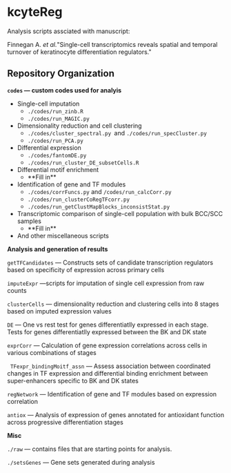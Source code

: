 # kcyteReg

Analysis scripts assciated with manuscript:

Finnegan A. _et al._"Single-cell transcriptomics reveals spatial and temporal turnover of keratinocyte differentiation regulators."

## Repository Organization

__`codes` — custom codes used for analyis__

 + Single-cell imputation
	+ `./codes/run_zinb.R`
	+ `./codes/run_MAGIC.py`
 + Dimensionality reduction and  cell clustering
 	+ `./codes/cluster_spectral.py `and `./codes/run_specCluster.py`
	+ `./codes/run_PCA.py`
 + Differential expression
	+ `./codes/fantomDE.py`
	+ `./codes/run_cluster_DE_subsetCells.R` 
 + Differential motif enrichment
	+ \*\*Fill in\*\* 
 + Identification of gene and TF modules
	+ `./codes/corrFuncs.py` and `/codes/run_calcCorr.py`
	+  `./codes/run_clusterCoRegTFcorr.py` 
	+ `./codes/run_getClustMapBlocks_inconsistStat.py`
 + Transcriptomic comparison of single-cell population with bulk BCC/SCC samples
	+ *\*Fill in\*\* 
 + And other miscellaneous scripts

__Analysis and generation of results__ 

`getTFCandidates` — Constructs sets of candidate transcription regulators based on specificity of expression across primary cells

`imputeExpr` —scripts for imputation of single cell expression from raw counts

`clusterCells` — dimensionality reduction and clustering cells into 8 stages based on imputed expression values 

`DE` — One vs rest test for genes differentiatlly expressed in each stage. Tests for genes differentiatlly expressed between the BK and DK state

`exprCorr` — Calculation of gene expression correlations across cells in various combinations of stages

` TFexpr_bindingMoitf_assn` — Assess association between coordinated changes in TF expression and differential binding enrichment between super-enhancers specific to BK and DK states

`regNetwork` — Identification of gene and TF modules based on expression correlation 

`antiox` — Analysis of expression of genes annotated for antioxidant function across progressive differentiation stages

__Misc__ 

`./raw` — contains files that are starting points for analysis. 

`./setsGenes` — Gene sets generated during analysis